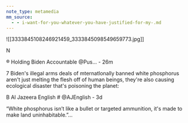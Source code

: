 ```yaml
---
note_type: metamedia
mm_source:
  - - i-want-for-you-whatever-you-have-justified-for-my-.md
---
```


![[3333845108246921459_3333845098549659773.jpg]]

N

® Holding Biden Accountable @Pus... - 26m

7 Biden's illegal arms deals of mternatlonally
banned white phosphorus aren't just melting
the flesh off of human beings, they're also
causing ecological disaster that's poisoning the
planet:

B Al Jazeera English # @AJEnglish - 3d

“White phosphorus isn’t like
a bullet or targeted
ammunition, it's made to
make land uninhabitable.”...



